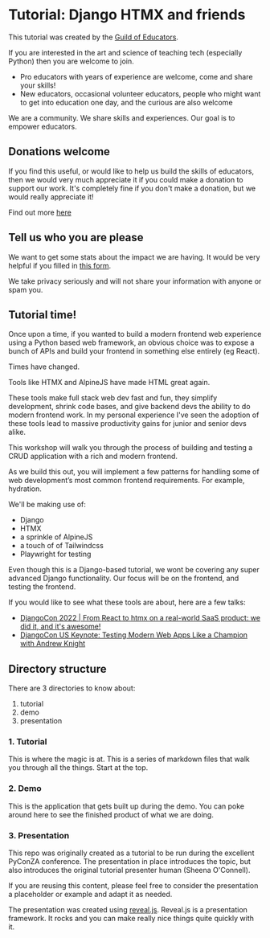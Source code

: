 # Tutorial: Django HTMX and friends 

This tutorial was created by the [Guild of Educators](https://guildofeducators.com/).

If you are interested in the art and science of teaching tech (especially Python) then you are welcome to join. 

- Pro educators with years of experience are welcome, come and share your skills!
- New educators, occasional volunteer educators, people who might want to get into education one day, and the curious are also welcome 

We are a community. We share skills and experiences. Our goal is to empower educators.

## Donations welcome 

If you find this useful, or would like to help us build the skills of educators, then we would very much appreciate it if you could make a donation to support our work.  It's completely fine if you don't make a donation, but we would really appreciate it!

Find out more [here](https://guildofeducators.com/support_us)

## Tell us who you are please

We want to get some stats about the impact we are having. It would be very helpful if you filled in [this form](https://airtable.com/appTcQfUvFjzl4gPd/shrVOc4eKpsSqB7Ht). 

We take privacy seriously and will not share your information with anyone or spam you. 

## Tutorial time!

Once upon a time, if you wanted to build a modern frontend web experience using a Python based web framework, an obvious choice was to expose a bunch of APIs and build your frontend in something else entirely (eg React).

Times have changed.

Tools like HTMX and AlpineJS have made HTML great again.

These tools make full stack web dev fast and fun, they simplify development, shrink code bases, and give backend devs the ability to do modern frontend work. In my personal experience I've seen the adoption of these tools lead to massive productivity gains for junior and senior devs alike.

This workshop will walk you through the process of building and testing a CRUD application with a rich and modern frontend.

As we build this out, you will implement a few patterns for handling some of web development’s most common frontend requirements. For example, hydration.

We'll be making use of:

- Django
- HTMX
- a sprinkle of AlpineJS
- a touch of of Tailwindcss
- Playwright for testing

Even though this is a Django-based tutorial, we wont be covering any super advanced Django functionality. Our focus will be on the frontend, and testing the frontend.

If you would like to see what these tools are about, here are a few talks:

- [DjangoCon 2022 | From React to htmx on a real-world SaaS product: we did it, and it's awesome!](https://www.youtube.com/watch?v=3GObi93tjZI)
- [DjangoCon US Keynote: Testing Modern Web Apps Like a Champion with Andrew Knight](https://www.youtube.com/watch?v=Ze62p97coaY)

## Directory structure

There are 3 directories to know about:

1. tutorial 
2. demo 
3. presentation

### 1. Tutorial

This is where the magic is at. This is a series of markdown files that walk you through all the things. Start at the top. 

### 2. Demo

This is the application that gets built up during the demo. You can poke around here to see the finished product of what we are doing. 

### 3. Presentation

This repo was originally created as a tutorial to be run during the excellent PyConZA conference. The presentation in place introduces the topic, but also introduces the original tutorial presenter human (Sheena O'Connell).

If you are reusing this content, please feel free to consider the presentation a placeholder or example and adapt it as needed.

The presentation was created using [reveal.js](https://revealjs.com/). Reveal.js is a presentation framework. It rocks and you can make really nice things quite quickly with it. 